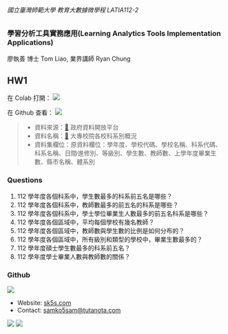 ###### 國立臺灣師範大學 教育大數據微學程 LATIA112-2
### 學習分析工具實務應用(Learning Analytics Tools Implementation Applications)

廖執善 博士 Tom Liao, 業界講師 Ryan Chung

## HW1

在 Colab 打開：
<a href="https://s.sk5s.cyou/latia1122hw1" target="_blank">
<img src="https://img.shields.io/badge/Colab-F9AB00?style=for-the-badge&logo=googlecolab&color=525252"><br>
</a>

在 Github 查看：
<a href="./LATIA112_2_1.ipynb" target="_blank">
<img src="https://img.shields.io/badge/Jupyter-F9AB00?style=for-the-badge&logo=Jupyter&color=525252"><br>
</a>


> * 資料來源：[🔗](https://data.gov.tw/) 政府資料開放平台
> * 資料名稱：[🔗](https://data.gov.tw/dataset/9621) 大專校院各校科系別概況
> * 資料集欄位：原資料欄位：學年度、學校代碼、學校名稱、科系代碼、科系名稱、日間∕進修別、等級別、學生數、教師數、上學年度畢業生數、縣市名稱、體系別

### Questions
1. 112 學年度各個科系中，學生數最多的科系前五名是哪些？
1. 112 學年度各個科系中，教師數最多的前五名的科系是哪些？
1. 112 學年度各個科系中，學士學位畢業生人數最多的前五名科系是哪些？
1. 112 學年度各個區域中，平均每個學校有幾名教師？
1. 112 學年度各個區域中，教師數與學生數的比例是如何分布的？
1. 112 學年度各個區域中，所有級別和類型的學校中，畢業生數最多的？
1. 112 學年度碩士學生數最多的科系前五名？
1. 112 學年度學士畢業人數與教師數的關係？

### Github
<a href="https://github.com/samko5sam/LATIA112-2" target="_blank">
  <picture>
    <source media="(prefers-color-scheme: dark)" srcset="https://github-readme-stats.vercel.app/api/pin/?username=samko5sam&repo=LATIA112-2&show_owner=true&theme=dark" />
    <img align="center" src="https://github-readme-stats.vercel.app/api/pin/?username=samko5sam&repo=LATIA112-2&show_owner=true" />
  </picture>
</a>

* Website: [sk5s.com](https://sk5s.com)
* Contact: samko5sam@tutanota.com

<img src="https://img.shields.io/badge/Python-3776AB?style=for-the-badge&logo=python&logoColor=white"> <img src="https://img.shields.io/badge/GIT-E44C30?style=for-the-badge&logo=git&logoColor=white">
